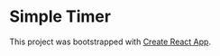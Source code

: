 # Simple Timer

This project was bootstrapped with [Create React App](https://github.com/facebook/create-react-app).


